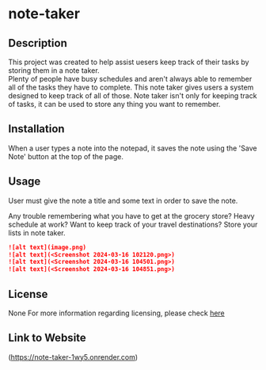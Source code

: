 # note-taker

## Description

This project was created to help assist uesers keep track of their tasks by storing them in a note taker.  
Plenty of people have busy schedules
and aren't always able to remember all of the tasks they have to complete.
This note taker gives users a system designed to keep track of all of those.
Note taker isn't only for keeping track of tasks,
it can be used to store any thing you want to remember.

## Installation

When a user types a note into the notepad,
it saves the note using the 'Save Note' button at the top of the page.

## Usage

User must give the note a title
and some text in order to save the note.

Any trouble remembering what you have to get at the grocery store?
Heavy schedule at work?
Want to keep track of your travel destinations?
Store your lists in note taker.

```md
![alt text](image.png)
![alt text](<Screenshot 2024-03-16 102120.png>)
![alt text](<Screenshot 2024-03-16 104501.png>)
![alt text](<Screenshot 2024-03-16 104851.png>)
```

## License

None
For more information regarding licensing, 
please check [here](https://choosealicense.com/licenses/)

## Link to Website

(https://note-taker-1wy5.onrender.com)